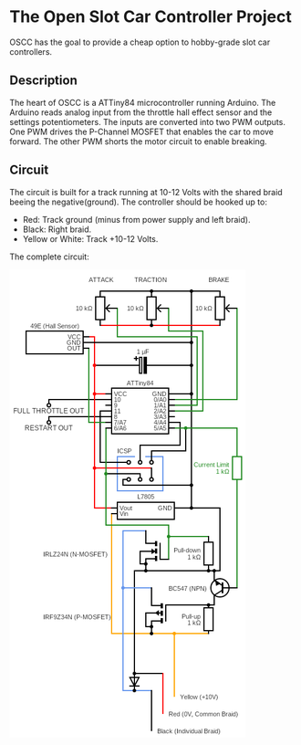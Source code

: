 # The Open Slot Car Controller Project
OSCC has the goal to provide a cheap option to hobby-grade slot car controllers.

## Description
The heart of OSCC is a ATTiny84 microcontroller running Arduino.
The Arduino reads analog input from the throttle hall effect sensor
and the settings potentiometers. The inputs are converted into two
PWM outputs. One PWM drives the P-Channel MOSFET that enables the
car to move forward. The other PWM shorts the motor circuit to enable breaking.

## Circuit
The circuit is built for a track running at 10-12 Volts with the shared braid beeing the
negative(ground). The controller should be hooked up to:
- Red: Track ground (minus from power supply and left braid).
- Black: Right braid.
- Yellow or White: Track +10-12 Volts.

The complete circuit:

![OSCC Circuit Diagram](docs/circuit.png)
